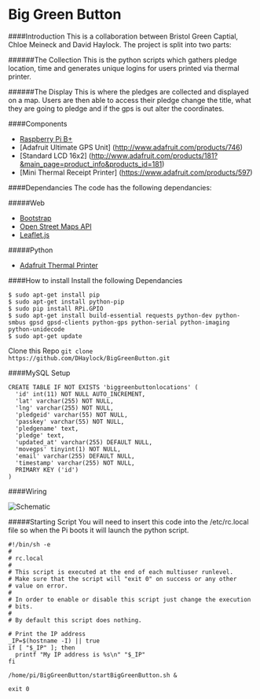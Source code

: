 Big Green Button
===

####Introduction
This is a collaboration between Bristol Green Captial, Chloe Meineck and David Haylock.
The project is split into two parts:

######The Collection
This is the python scripts which gathers pledge location, time and generates unique logins for users printed via thermal printer.

######The Display
This is where the pledges are collected and displayed on a map. Users are then able to access their pledge change the title, what they are going to pledge and if the gps is out alter the coordinates.

####Components

* [Raspberry Pi B+](https://www.coolcomponents.co.uk/raspberry-pi-model-b.html)
* [Adafruit Ultimate GPS Unit] (http://www.adafruit.com/products/746)
* [Standard LCD 16x2] (http://www.adafruit.com/products/181?&main_page=product_info&products_id=181)
* [Mini Thermal Receipt Printer] (https://www.adafruit.com/products/597)

####Dependancies
The code has the following dependancies:

#####Web
* [Bootstrap](http://getbootstrap.com/javascript/)
* [Open Street Maps API](http://wiki.openstreetmap.org/wiki/API_v0.6)
* [Leaflet.js](http://leafletjs.com/)

#####Python
* [Adafruit Thermal Printer](https://github.com/adafruit/Python-Thermal-Printer)

####How to install
Install the following Dependancies
```
$ sudo apt-get install pip
$ sudo apt-get install python-pip
$ sudo pip install RPi.GPIO
$ sudo apt-get install build-essential requests python-dev python-smbus gpsd gpsd-clients python-gps python-serial python-imaging python-unidecode
$ sudo apt-get update
```

Clone this Repo
```git clone https://github.com/DHaylock/BigGreenButton.git```


####MySQL Setup

```
CREATE TABLE IF NOT EXISTS 'biggreenbuttonlocations' (
  'id' int(11) NOT NULL AUTO_INCREMENT,
  'lat' varchar(255) NOT NULL,
  'lng' varchar(255) NOT NULL,
  'pledgeid' varchar(55) NOT NULL,
  'passkey' varchar(55) NOT NULL,
  'pledgename' text,
  'pledge' text,
  'updated_at' varchar(255) DEFAULT NULL,
  'movegps' tinyint(1) NOT NULL,
  'email' varchar(255) DEFAULT NULL,
  'timestamp' varchar(255) NOT NULL,
  PRIMARY KEY ('id')
)
```


####Wiring

![Schematic](./images/biggreenbutton_schem.png "Schematic")

#####Starting Script
You will need to insert this code into the /etc/rc.local file so when the Pi boots it will launch the python script.
```
#!/bin/sh -e
#
# rc.local
#
# This script is executed at the end of each multiuser runlevel.
# Make sure that the script will "exit 0" on success or any other
# value on error.
#
# In order to enable or disable this script just change the execution
# bits.
#
# By default this script does nothing.

# Print the IP address
_IP=$(hostname -I) || true
if [ "$_IP" ]; then
  printf "My IP address is %s\n" "$_IP"
fi

/home/pi/BigGreenButton/startBigGreenButton.sh &

exit 0
```

